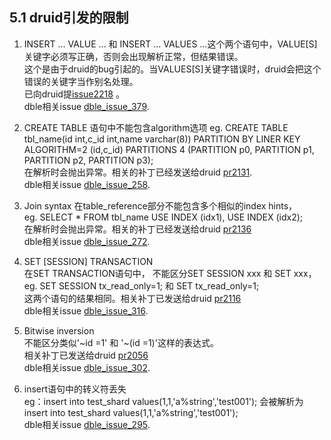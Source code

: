 ## 5.1 druid引发的限制

1. INSERT ... VALUE ... 和 INSERT ... VALUES ...这个两个语句中，VALUE[S]关键字必须写正确，否则会出现解析正常，但结果错误。  
这个是由于druid的bug引起的。当VALUES[S]关键字错误时，druid会把这个错误的关键字当作别名处理。  
已向druid提[issue2218](https://github.com/alibaba/druid/issues/2218) 。  
dble相关issue [dble_issue_379](https://github.com/actiontech/dble/issues/379).

2. CREATE TABLE 语句中不能包含algorithm选项 
eg. CREATE TABLE tbl_name(id int,c_id int,name varchar(8)) PARTITION BY LINER KEY ALGORITHM=2 (id,c_id) PARTITIONS 4 (PARTITION p0, PARTITION p1, PARTITION p2, PARTITION p3);  
在解析时会抛出异常。相关的补丁已经发送给druid [pr2131](https://github.com/alibaba/druid/pull/2131).   
dble相关issue [dble_issue_258](https://github.com/actiontech/dble/issues/258).

3. Join syntax
在table_reference部分不能包含多个相似的index hints，  
eg. SELECT * FROM tbl_name USE INDEX (idx1), USE INDEX (idx2);  
在解析时会抛出异常。相关的补丁已经发送给druid [pr2136](https://github.com/alibaba/druid/pull/2136)  
dble相关issue [dble_issue_272](https://github.com/actiontech/dble/issues/272).

4. SET [SESSION] TRANSACTION  
在SET TRANSACTION语句中， 不能区分SET SESSION xxx 和 SET xxx，  
eg. SET SESSION tx_read_only=1; 和 SET tx_read_only=1;  
这两个语句的结果相同。相关补丁已发送给druid [pr2116](https://github.com/alibaba/druid/pull/2116)  
dble相关issue [dble_issue_316](https://github.com/actiontech/dble/issues/316).

5. Bitwise inversion  
不能区分类似'\~id =1' 和 '\~(id =1)'这样的表达式。  
相关补丁已发送给druid [pr2056](https://github.com/alibaba/druid/pull/2056)  
dble相关issue [dble_issue_302](https://github.com/actiontech/dble/issues/302).

6. insert语句中的转义符丢失  
eg：insert into test_shard values(1,1,'a\%string','test001'); 会被解析为insert into test_shard values(1,1,'a%string','test001');  
dble相关issue [dble_issue_295](https://github.com/actiontech/dble/issues/295).

